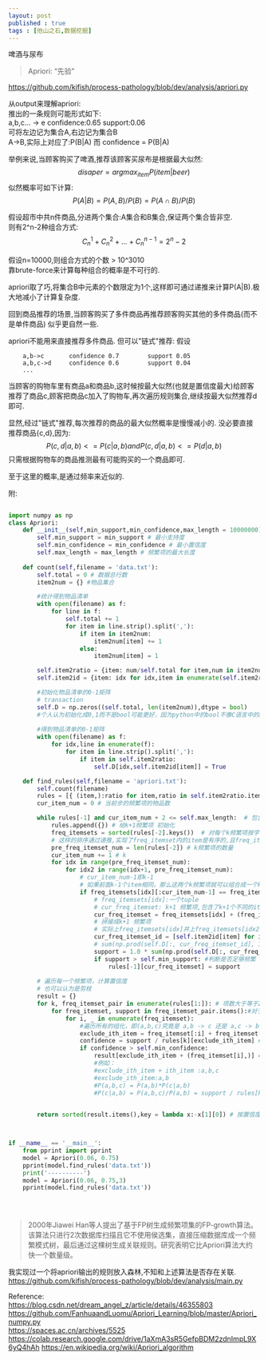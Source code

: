 ```yaml
---
layout: post
published : true
tags : [他山之石,数据挖掘]
---
```


啤酒与尿布
>Apriori: “先验”

[https://github.com/kifish/process-pathology/blob/dev/analysis/apriori.py
](https://github.com/kifish/process-pathology/blob/dev/analysis/apriori.py
)


从output来理解apriori:    
推出的一条规则可能形式如下:         
a,b,c... -> e    confidence:0.65 support:0.06     
可将左边记为集合A,右边记为集合B    
A->B,实际上对应了:P(B|A) 而 confidence = P(B|A) 

举例来说,当顾客购买了啤酒,推荐该顾客买尿布是根据最大似然:   
$$disaper = argmax_{item}P(item|beer)$$
似然概率可如下计算:   
$$P(A|B)=P(A,B)/P(B)=P(A\cap B)/P(B)$$

假设超市中共n件商品,分进两个集合:A集合和B集合,保证两个集合皆非空.  
则有2^n-2种组合方式:         
$$C_n^1 + C_n^2 + ... + C_n^{n-1}= 2^n - 2$$

假设n=10000,则组合方式的个数 > 10^3010    
靠brute-force来计算每种组合的概率是不可行的.

apriori取了巧,将集合B中元素的个数限定为1个,这样即可通过递推来计算P(A|B).极大地减小了计算复杂度.

回到商品推荐的场景,当顾客购买了多件商品再推荐顾客购买其他的多件商品(而不是单件商品) 似乎更自然一些.

apriori不能用来直接推荐多件商品. 但可以"链式"推荐:
假设
```
    a,b->c       confidence 0.7        support 0.05 
    a,b,c->d     confidence 0.6	       support 0.04
    ...
```
当顾客的购物车里有商品a和商品b,这时候按最大似然(也就是置信度最大)给顾客推荐了商品c,顾客把商品c加入了购物车,再次遍历规则集合,继续按最大似然推荐d即可.

显然,经过"链式"推荐,每次推荐的商品的最大似然概率是慢慢减小的.
没必要直接推荐商品{c,d},因为:
$$P({c,d}|{a,b}) <= P({c}|{a,b}) and P({c,d}|{a,b})<= P({d}|{a,b})$$只需根据购物车的商品推测最有可能购买的一个商品即可.

至于这里的概率,是通过频率来近似的.


附:

```python

import numpy as np
class Apriori:
    def __init__(self,min_support,min_confidence,max_length = 10000000):
        self.min_support = min_support # 最小支持度
        self.min_confidence = min_confidence # 最小置信度
        self.max_length = max_length # 频繁项的最大长度
    
    def count(self,filename = 'data.txt'):
        self.total = 0 # 数据总行数
        item2num = {} #物品集合

        #统计得到物品清单
        with open(filename) as f:
            for line in f:
                self.total += 1
                for item in line.strip().split(','):
                    if item in item2num:
                        item2num[item] += 1
                    else:
                        item2num[item] = 1

        self.item2ratio = {item: num/self.total for item,num in item2num.items() if num/self.total > self.min_support}
        self.item2id = {item: idx for idx,item in enumerate(self.item2ratio)}

        #初始化物品清单的0-1矩阵
        # transaction
        self.D = np.zeros((self.total, len(item2num)),dtype = bool)
        #个人认为初始化成0,1而不是bool可能更好，因为python中的bool不像C语言中的bool那样(几乎和01等价)
        
        #得到物品清单的0-1矩阵
        with open(filename) as f:
            for idx,line in enumerate(f):
                for item in line.strip().split(','):
                    if item in self.item2ratio:
                        self.D[idx,self.item2id[item]] = True 

    def find_rules(self,filename = 'apriori.txt'):
        self.count(filename)
        rules = [{ (item,):ratio for item,ratio in self.item2ratio.items() }]
        cur_item_num = 0 # 当前步的频繁项的物品数

        while rules[-1] and cur_item_num + 2 <= self.max_length:  # 包含了从k频繁项到k+1频繁项的构建过程
            rules.append({}) # 给k+1频繁项 初始化
            freq_itemsets = sorted(rules[-2].keys())  # 对每个k频繁项按字典序排序（核心）感觉未必要字典序,只需要排序即可
            # 这样的排序通过递推,实现了freq_itemset内的item是有序的,且freq_itemsets也是有序的
            pre_freq_itemset_num = len(rules[-2]) # k频繁项的数量
            cur_item_num += 1 # k
            for idx in range(pre_freq_itemset_num):
                for idx2 in range(idx+1, pre_freq_itemset_num):
                    # cur_item_num-1即k-1
                    # 如果前面k-1个item相同，那么这两个k频繁项就可以组合成一个k+1频繁项
                    if freq_itemsets[idx][:cur_item_num-1] == freq_itemsets[idx2][:cur_item_num-1]:
                        # freq_itemsets[idx]:一个tuple
                        # cur_freq_itemset: k+1 频繁项,包含了k+1个不同的item
                        cur_freq_itemset = freq_itemsets[idx] + (freq_itemsets[idx2][cur_item_num-1],)
                        # 拼接成k+1 频繁项
                        # 实际上freq_itemsets[idx]并上freq_itemsets[idx2] 共有k+1个不同的item
                        cur_freq_itemset_id = [self.item2id[item] for item in cur_freq_itemset]
                        # sum(np.prod(self.D[:, cur_freq_itemset_id], 1)) k+1频繁项在数据集中的共现次数
                        support = 1.0 * sum(np.prod(self.D[:, cur_freq_itemset_id],1)) / self.total
                        if support > self.min_support: #判断是否足够频繁 
                            rules[-1][cur_freq_itemset] = support
                        
        # 遍历每一个频繁项，计算置信度
        # 也可以认为是剪枝
        result = {}
        for k, freq_itemset_pair in enumerate(rules[1:]): # 项数大于等于2
            for freq_itemset, support in freq_itemset_pair.items():#对于当前的k,遍历所有k频繁项
                for i, _ in enumerate(freq_itemset):
                    #遍历所有的组化，即(a,b,c)究竟是 a,b -> c 还是 a,c -> b 还是 b,c -> a ？
                    exclude_ith_item = freq_itemset[:i] + freq_itemset[i+1:] # 把第i项剔除
                    confidence = support / rules[k][exclude_ith_item] # 不同组合的置信度(一种排列对于一条规则)
                    if confidence > self.min_confidence:
                        result[exclude_ith_item + (freq_itemset[i],)] = (confidence,support)
                        #例如：
                        #exclude_ith_item + ith_item :a,b,c
                        #exclude_ith_item:a,b
                        #P(a,b,c) = P(a,b)*P(c|a,b)
                        #P(c|a,b) = P(a,b,c)/P(a,b) = support / rules[k][exclude_ith_item]
        

        return sorted(result.items(),key = lambda x:-x[1][0]) # 按置信度confidence降序排列



if __name__ == '__main__':
    from pprint import pprint
    model = Apriori(0.06, 0.75)
    pprint(model.find_rules('data.txt'))
    print('----------')
    model = Apriori(0.06, 0.75,3)
    pprint(model.find_rules('data.txt'))





```



>2000年Jiawei Han等人提出了基于FP树生成频繁项集的FP-growth算法。该算法只进行2次数据库扫描且它不使用侯选集，直接压缩数据库成一个频繁模式树，最后通过这棵树生成关联规则。研究表明它比Apriori算法大约快一个数量级。

我实现过一个将apriori输出的规则放入森林,不知和上述算法是否存在关联.
https://github.com/kifish/process-pathology/blob/dev/analysis/main.py

Reference:    
https://blog.csdn.net/dream_angel_z/article/details/46355803     
https://github.com/FanhuaandLuomu/Apriori_Learning/blob/master/Apriori_numpy.py        
https://spaces.ac.cn/archives/5525        
https://colab.research.google.com/drive/1aXmA3sR5GefpBDM2zdnImpL9X6yQ4hAh
https://en.wikipedia.org/wiki/Apriori_algorithm